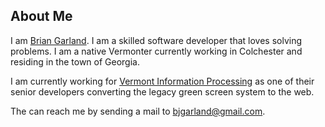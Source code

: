 About Me
--------

I am [Brian Garland][0]. I am a skilled software developer that loves solving problems. I am a native Vermonter currently working in Colchester and residing in the town of Georgia. 

I am currently working for [Vermont Information Processing][1] as one of their senior developers converting the legacy green screen system to the web.

The can reach me by sending a mail to <bjgarland@gmail.com>. 

[0]: https://www.linkedin.com/in/brian-garland-2a189916/ "Linkedin Profile"
[1]: http://www.vtinfo.com/ "vtinfo.com"
